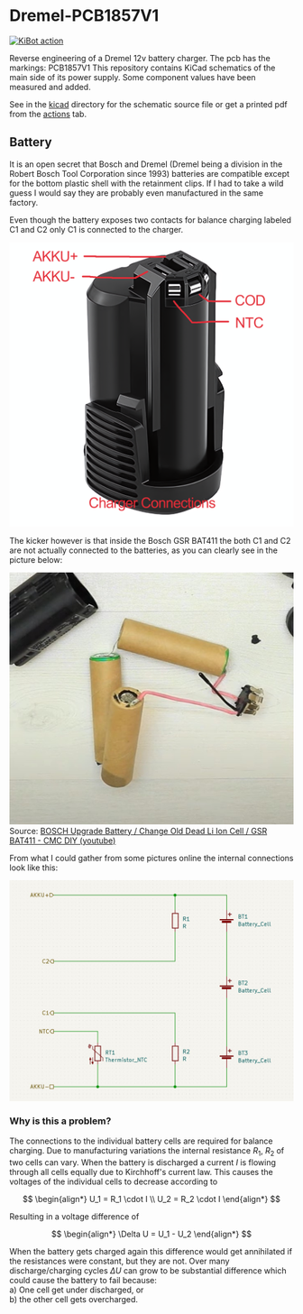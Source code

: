 # Dremel-PCB1857V1

[![KiBot action](https://github.com/Jajaho/Dremel-PCB1857V1/actions/workflows/kibot_action.yml/badge.svg)](https://github.com/Jajaho/Dremel-PCB1857V1/actions/workflows/kibot_action.yml)

Reverse engineering of a Dremel 12v battery charger.
The pcb has the markings: PCB1857V1
This repository contains KiCad schematics of the main side of its power supply.
Some component values have been measured and added.

See in the [kicad](https://github.com/Jajaho/Dremel-PCB1857V1/tree/master/kicad) directory for the schematic source file or get a printed pdf from the [actions](https://github.com/Jajaho/Dremel-PCB1857V1/actions) tab.

## Battery

It is an open secret that Bosch and Dremel (Dremel being a division in the Robert Bosch Tool Corporation since 1993) batteries are compatible except for the bottom plastic shell with the retainment clips. If I had to take a wild guess I would say they are probably even manufactured in the same factory.

Even though the battery exposes two contacts for balance charging labeled C1 and C2 only C1 is connected to the charger. 

![Battery connections](battery/12v_battery_upscayl_4x_remacri_labeled.png)

The kicker however is that inside the Bosch GSR BAT411 the both C1 and C2 are not actually connected to the batteries, as you can clearly see in the picture below:

![battery_teardown_cmc_diy_youtube](battery/battery_teardown_cmc_diy_youtube.jpg)  
Source: [BOSCH Upgrade Battery / Change Old Dead Li Ion Cell / GSR BAT411 - CMC DIY (youtube)](https://www.youtube.com/watch?v=-DkphFzir5k)

From what I could gather from some pictures online the internal connections look like this:

![Battery schematic](battery/battery_schematic.jpg)  

### Why is this a problem?  

The connections to the individual battery cells are required for balance charging.
Due to manufacturing variations the internal resistance $R_1$, $R_2$ of two cells can vary. When the battery is discharged a current $I$ is flowing through all cells equally due to Kirchhoff's current law. This causes the voltages of the individual cells to decrease according to  

$$
\begin{align*}
    U_1 = R_1 \cdot I  \\
    U_2 = R_2 \cdot I
\end{align*}
$$

Resulting in a voltage difference of  

$$
\begin{align*}
    \Delta U = U_1 - U_2 
\end{align*}
$$

When the battery gets charged again this difference would get annihilated if the resistances were constant, but they are not. Over many discharge/charging cycles $\Delta U$ can grow to be substantial difference which could cause the battery to fail because:  
a) One cell get under discharged, or  
b) the other cell gets overcharged.
